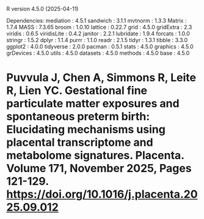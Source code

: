 R version 4.5.0 (2025-04-11) 

Dependencies:
mediation : 4.5.1 
sandwich : 3.1.1 
mvtnorm : 1.3.3 
Matrix : 1.7.4 
MASS : 7.3.65 
broom : 1.0.10 
lattice : 0.22.7 
grid : 4.5.0 
gridExtra : 2.3 
viridis : 0.6.5 
viridisLite : 0.4.2 
janitor : 2.2.1 
lubridate : 1.9.4 
forcats : 1.0.0 
stringr : 1.5.2 
dplyr : 1.1.4 
purrr : 1.1.0 
readr : 2.1.5 
tidyr : 1.3.1 
tibble : 3.3.0 
ggplot2 : 4.0.0 
tidyverse : 2.0.0 
pacman : 0.5.1 
stats : 4.5.0 
graphics : 4.5.0 
grDevices : 4.5.0 
utils : 4.5.0 
datasets : 4.5.0 
methods : 4.5.0 
base : 4.5.0 

# Puvvula J, Chen A, Simmons R, Leite R, Lien YC. Gestational fine particulate matter exposures and spontaneous preterm birth: Elucidating mechanisms using placental transcriptome and metabolome signatures. Placenta. Volume 171, November 2025, Pages 121-129. https://doi.org/10.1016/j.placenta.2025.09.012 
